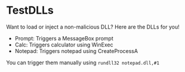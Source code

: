 # TestDLLs

Want to load or inject a non-malicious DLL? Here are the DLLs for you!

* Prompt: Triggers a MessageBox prompt
* Calc: Triggers calculator using WinExec
* Notepad: Triggers notepad using CreateProcessA

You can trigger them manually using `rundll32 notepad.dll,#1`
